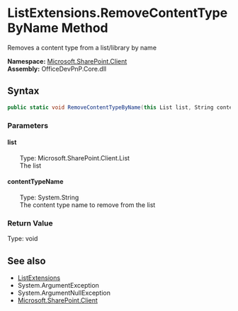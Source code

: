 # ListExtensions.RemoveContentTypeByName Method  
 Removes a content type from a list/library by name   

**Namespace:** [Microsoft.SharePoint.Client](Microsoft.SharePoint.Client.md)  
**Assembly:** OfficeDevPnP.Core.dll  
## Syntax
```C#
public static void RemoveContentTypeByName(this List list, String contentTypeName)
```
### Parameters
#### list  
&emsp;&emsp;Type: Microsoft.SharePoint.Client.List  
&emsp;&emsp;The list  

  

#### contentTypeName  
&emsp;&emsp;Type: System.String  
&emsp;&emsp;The content type name to remove from the list  

  

### Return Value
Type: void  

## See also
- [ListExtensions](Microsoft.SharePoint.Client.ListExtensions.md) 
- System.ArgumentException
- System.ArgumentNullException
- [Microsoft.SharePoint.Client](Microsoft.SharePoint.Client.md) 
